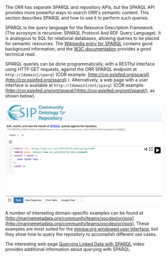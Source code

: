 The ORR has separate SPARQL and repository APIs, but the SPARQL API provides more powerful ways to search ORR's semantic content. 
This section describes SPARQL and how to use it to perform such queries.

SPARQL is the query language for the Resource Description Framework. (The acroynym is recursive: SPARQL Protocol And RDF Query Language). 
It is analogous to SQL for relational databases, allowing queries to be placed for semantic resources. 
The [Wikipedia entry for SPARQL](http://en.wikipedia.org/wiki/SPARQL) contains good background information, 
and the [W3C documentation](http://www.w3.org/TR/sparql11-overview/) provides a good technical read.

SPARQL queries can be done programmatically, with a RESTful interface using HTTP GET requests, 
against the ORR SPARQL endpoint at `http://[domain]/sparql` 
(COR example: [http://cor.esipfed.org/sparql](http://cor.esipfed.org/sparql) ).
Alternatively, a web page with a user interface is available at `http://[domain]/ont/sparql` 
(COR example: [http://cor.esipfed.org/ont/sparql/](http://cor.esipfed.org/ont/sparql/), as shown below).

![SPARQL search page](img/cor/cor-sparql-search-page-20160828.png)

A number of interesting domain-specific examples can be found at 
[http://marinemetadata.org/community/teams/vocdev/orrioos](http://marinemetadata.org/community/teams/vocdev/orrioos). 
These examples are most suited for the [mmisw.org windowed user interface](http://mmisw.org/ont/sparql),
but they show how to query the repository to accomplish different use cases. 

The interesting web page [Querying Linked Data with SPARQL](http://www.slideshare.net/olafhartig/querying-linked-data-with-sparql) 
video provides additional information about querying with SPARQL.
